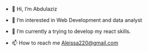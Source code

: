 - 👋 Hi, I’m Abdulaziz
- 👀 I’m interested in Web Development and data analyst 
- 🌱 I’m currently a trying to develop my react skills.

- 📫 How to reach me Aleissa220@gmail.com

<!---
AleissaDj/AleissaDj is a ✨ special ✨ repository because its `README.md` (this file) appears on your GitHub profile.
You can click the Preview link to take a look at your changes.
--->
